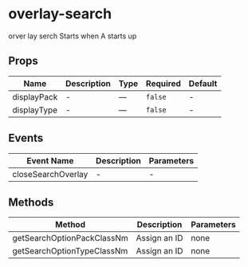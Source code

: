 # overlay-search

orver lay serch Starts when A starts up

## Props

<!-- @vuese:overlay-search:props:start -->
|Name|Description|Type|Required|Default|
|---|---|---|---|---|
|displayPack|-|—|`false`|-|
|displayType|-|—|`false`|-|

<!-- @vuese:overlay-search:props:end -->


## Events

<!-- @vuese:overlay-search:events:start -->
|Event Name|Description|Parameters|
|---|---|---|
|closeSearchOverlay|-|-|

<!-- @vuese:overlay-search:events:end -->


## Methods

<!-- @vuese:overlay-search:methods:start -->
|Method|Description|Parameters|
|---|---|---|
|getSearchOptionPackClassNm|Assign an ID|none|
|getSearchOptionTypeClassNm|Assign an ID|none|

<!-- @vuese:overlay-search:methods:end -->


